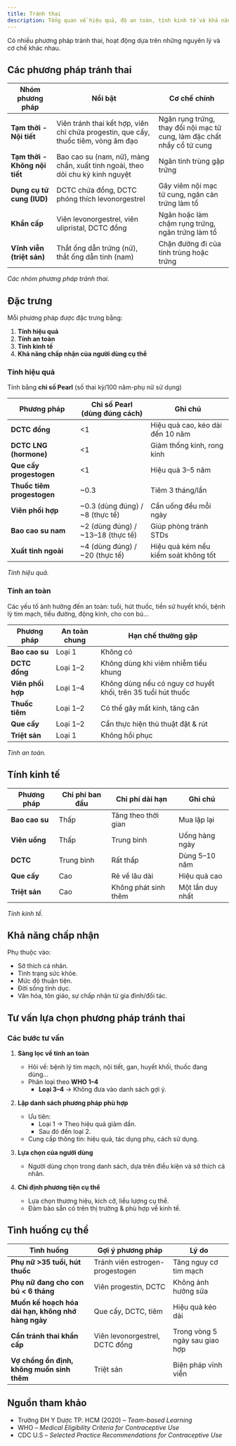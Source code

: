 ```yaml
---
title: Tránh thai
description: Tổng quan về hiệu quả, độ an toàn, tính kinh tế và khả năng chấp nhận của các phương pháp tránh thai.
---
```


Có nhiều phương pháp tránh thai, hoạt động dựa trên những nguyên lý và cơ chế khác nhau.

## Các phương pháp tránh thai

| Nhóm phương pháp              | Nổi bật                                                                            | Cơ chế chính                                                            |
| ----------------------------- | ---------------------------------------------------------------------------------- | ----------------------------------------------------------------------- |
| **Tạm thời - Nội tiết**       | Viên tránh thai kết hợp, viên chỉ chứa progestin, que cấy, thuốc tiêm, vòng âm đạo | Ngăn rụng trứng, thay đổi nội mạc tử cung, làm đặc chất nhầy cổ tử cung |
| **Tạm thời - Không nội tiết** | Bao cao su (nam, nữ), màng chắn, xuất tinh ngoài, theo dõi chu kỳ kinh nguyệt      | Ngăn tinh trùng gặp trứng                                               |
| **Dụng cụ tử cung (IUD)**     | DCTC chứa đồng, DCTC phóng thích levonorgestrel                                    | Gây viêm nội mạc tử cung, ngăn cản trứng làm tổ                         |
| **Khẩn cấp**                  | Viên levonorgestrel, viên ulipristal, DCTC đồng                                    | Ngăn hoặc làm chậm rụng trứng, ngăn trứng làm tổ                        |
| **Vĩnh viễn (triệt sản)**     | Thắt ống dẫn trứng (nữ), thắt ống dẫn tinh (nam)                                   | Chặn đường đi của tinh trùng hoặc trứng                                 |

_Các nhóm phương pháp tránh thai._

## Đặc trưng

Mỗi phương pháp được đặc trưng bằng:

1. **Tính hiệu quả**
2. **Tính an toàn**
3. **Tính kinh tế**
4. **Khả năng chấp nhận của người dùng cụ thể**

### Tính hiệu quả

Tính bằng **chỉ số Pearl** (số thai kỳ/100 năm-phụ nữ sử dụng)

| Phương pháp                | Chỉ số Pearl (dùng đúng cách)     | Ghi chú                              |
| -------------------------- | --------------------------------- | ------------------------------------ |
| **DCTC đồng**              | <1                                | Hiệu quả cao, kéo dài đến 10 năm     |
| **DCTC LNG (hormone)**     | <1                                | Giảm thống kinh, rong kinh           |
| **Que cấy progestogen**    | <1                                | Hiệu quả 3–5 năm                     |
| **Thuốc tiêm progestogen** | ~0.3                              | Tiêm 3 tháng/lần                     |
| **Viên phối hợp**          | ~0.3 (dùng đúng) / ~8 (thực tế)   | Cần uống đều mỗi ngày                |
| **Bao cao su nam**         | ~2 (dùng đúng) / ~13–18 (thực tế) | Giúp phòng tránh STDs                |
| **Xuất tinh ngoài**        | ~4 (dùng đúng) / ~20 (thực tế)    | Hiệu quả kém nếu kiểm soát không tốt |

_Tính hiệu quả._

### Tính an toàn

Các yếu tố ảnh hưởng đến an toàn: tuổi, hút thuốc, tiền sử huyết khối, bệnh lý tim mạch, tiểu đường, động kinh, cho con bú...

| Phương pháp       | An toàn chung | Hạn chế thường gặp                                           |
| ----------------- | ------------- | ------------------------------------------------------------ |
| **Bao cao su**    | Loại 1        | Không có                                                     |
| **DCTC đồng**     | Loại 1–2      | Không dùng khi viêm nhiễm tiểu khung                         |
| **Viên phối hợp** | Loại 1–4      | Không dùng nếu có nguy cơ huyết khối, trên 35 tuổi hút thuốc |
| **Thuốc tiêm**    | Loại 1–2      | Có thể gây mất kinh, tăng cân                                |
| **Que cấy**       | Loại 1–2      | Cần thực hiện thủ thuật đặt & rút                            |
| **Triệt sản**     | Loại 1        | Không hồi phục                                               |

_Tính an toàn._

## Tính kinh tế

| Phương pháp    | Chi phí ban đầu | Chi phí dài hạn      | Ghi chú          |
| -------------- | --------------- | -------------------- | ---------------- |
| **Bao cao su** | Thấp            | Tăng theo thời gian  | Mua lặp lại      |
| **Viên uống**  | Thấp            | Trung bình           | Uống hàng ngày   |
| **DCTC**       | Trung bình      | Rất thấp             | Dùng 5–10 năm    |
| **Que cấy**    | Cao             | Rẻ về lâu dài        | Hiệu quả cao     |
| **Triệt sản**  | Cao             | Không phát sinh thêm | Một lần duy nhất |

_Tính kinh tế._

## Khả năng chấp nhận

Phụ thuộc vào:

- Sở thích cá nhân.
- Tình trạng sức khỏe.
- Mức độ thuận tiện.
- Đời sống tình dục.
- Văn hóa, tôn giáo, sự chấp nhận từ gia đình/đối tác.

## Tư vấn lựa chọn phương pháp tránh thai

### Các bước tư vấn

1. **Sàng lọc về tính an toàn**

   - Hỏi về: bệnh lý tim mạch, nội tiết, gan, huyết khối, thuốc đang dùng...
   - Phân loại theo **WHO 1–4**
     - **Loại 3–4** → Không đưa vào danh sách gợi ý.

2. **Lập danh sách phương pháp phù hợp**

   - Ưu tiên:
     - Loại 1 → Theo hiệu quả giảm dần.
     - Sau đó đến loại 2.
   - Cung cấp thông tin: hiệu quả, tác dụng phụ, cách sử dụng.

3. **Lựa chọn của người dùng**

   - Người dùng chọn trong danh sách, dựa trên điều kiện và sở thích cá nhân.

4. **Chỉ định phương tiện cụ thể**
   - Lựa chọn thương hiệu, kích cỡ, liều lượng cụ thể.
   - Đảm bảo sẵn có trên thị trường & phù hợp về kinh tế.

## Tình huống cụ thể

| Tình huống                                         | Gợi ý phương pháp               | Lý do                          |
| -------------------------------------------------- | ------------------------------- | ------------------------------ |
| **Phụ nữ >35 tuổi, hút thuốc**                     | Tránh viên estrogen-progestogen | Tăng nguy cơ tim mạch          |
| **Phụ nữ đang cho con bú < 6 tháng**               | Viên progestin, DCTC            | Không ảnh hưởng sữa            |
| **Muốn kế hoạch hóa dài hạn, không nhớ hàng ngày** | Que cấy, DCTC, tiêm             | Hiệu quả kéo dài               |
| **Cần tránh thai khẩn cấp**                        | Viên levonorgestrel, DCTC đồng  | Trong vòng 5 ngày sau giao hợp |
| **Vợ chồng ổn định, không muốn sinh thêm**         | Triệt sản                       | Biện pháp vĩnh viễn            |

## Nguồn tham khảo

- Trường ĐH Y Dược TP. HCM (2020) – _Team-based Learning_
- WHO – _Medical Eligibility Criteria for Contraceptive Use_
- CDC U.S – _Selected Practice Recommendations for Contraceptive Use_
